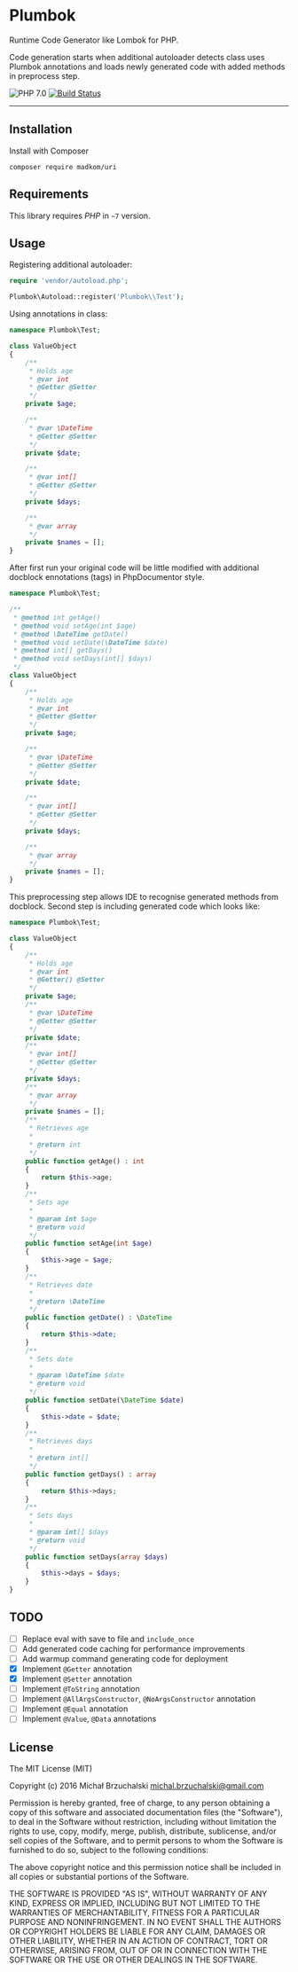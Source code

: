 Plumbok
=======

Runtime Code Generator like Lombok for PHP.

Code generation starts when additional autoloader detects class uses Plumbok annotations
and loads newly generated code with added methods in preprocess step.

![PHP 7.0](https://img.shields.io/badge/PHP-7.0-8C9CB6.svg?style=flat)
[![Build Status](https://travis-ci.org/plumbok/plumbok.svg?branch=master)](https://travis-ci.org/plumbok/plumbok)

---

## Installation

Install with Composer

```
composer require madkom/uri
```

## Requirements

This library requires *PHP* in `~7` version.

## Usage

Registering additional autoloader:

```php
require 'vendor/autoload.php';

Plumbok\Autoload::register('Plumbok\\Test');
```

Using annotations in class:

```php
namespace Plumbok\Test;

class ValueObject
{
    /**
     * Holds age
     * @var int
     * @Getter @Setter
     */
    private $age;

    /**
     * @var \DateTime
     * @Getter @Setter
     */
    private $date;

    /**
     * @var int[]
     * @Getter @Setter
     */
    private $days;

    /**
     * @var array
     */
    private $names = [];
}
```

After first run your original code will be little modified with 
additional docblock ennotations (tags) in PhpDocumentor style.

```php
namespace Plumbok\Test;

/**
 * @method int getAge() 
 * @method void setAge(int $age) 
 * @method \DateTime getDate() 
 * @method void setDate(\DateTime $date) 
 * @method int[] getDays() 
 * @method void setDays(int[] $days) 
 */
class ValueObject
{
    /**
     * Holds age
     * @var int
     * @Getter @Setter
     */
    private $age;

    /**
     * @var \DateTime
     * @Getter @Setter
     */
    private $date;

    /**
     * @var int[]
     * @Getter @Setter
     */
    private $days;

    /**
     * @var array
     */
    private $names = [];
}
```

This preprocessing step allows IDE to recognise generated methods from docblock.
Second step is including generated code which looks like:

```php
namespace Plumbok\Test;

class ValueObject
{
    /**
     * Holds age
     * @var int
     * @Getter() @Setter
     */
    private $age;
    /**
     * @var \DateTime
     * @Getter @Setter
     */
    private $date;
    /**
     * @var int[]
     * @Getter @Setter
     */
    private $days;
    /**
     * @var array
     */
    private $names = [];
    /**
     * Retrieves age
     *
     * @return int 
     */
    public function getAge() : int
    {
        return $this->age;
    }
    /**
     * Sets age
     *
     * @param int $age
     * @return void 
     */
    public function setAge(int $age)
    {
        $this->age = $age;
    }
    /**
     * Retrieves date
     *
     * @return \DateTime 
     */
    public function getDate() : \DateTime
    {
        return $this->date;
    }
    /**
     * Sets date
     *
     * @param \DateTime $date
     * @return void 
     */
    public function setDate(\DateTime $date)
    {
        $this->date = $date;
    }
    /**
     * Retrieves days
     *
     * @return int[] 
     */
    public function getDays() : array
    {
        return $this->days;
    }
    /**
     * Sets days
     *
     * @param int[] $days
     * @return void 
     */
    public function setDays(array $days)
    {
        $this->days = $days;
    }
}
```

## TODO

* [ ] Replace eval with save to file and `include_once`
* [ ] Add generated code caching for performance improvements
* [ ] Add warmup command generating code for deployment
* [x] Implement `@Getter` annotation
* [x] Implement `@Setter` annotation
* [ ] Implement `@ToString` annotation
* [ ] Implement `@AllArgsConstructor`, `@NoArgsConstructor` annotation
* [ ] Implement `@Equal` annotation
* [ ] Implement `@Value`, `@Data` annotations

## License

The MIT License (MIT)

Copyright (c) 2016 Michał Brzuchalski <michal.brzuchalski@gmail.com>

Permission is hereby granted, free of charge, to any person obtaining a copy
of this software and associated documentation files (the "Software"), to deal
in the Software without restriction, including without limitation the rights
to use, copy, modify, merge, publish, distribute, sublicense, and/or sell
copies of the Software, and to permit persons to whom the Software is
furnished to do so, subject to the following conditions:

The above copyright notice and this permission notice shall be included in
all copies or substantial portions of the Software.

THE SOFTWARE IS PROVIDED "AS IS", WITHOUT WARRANTY OF ANY KIND, EXPRESS OR
IMPLIED, INCLUDING BUT NOT LIMITED TO THE WARRANTIES OF MERCHANTABILITY,
FITNESS FOR A PARTICULAR PURPOSE AND NONINFRINGEMENT. IN NO EVENT SHALL THE
AUTHORS OR COPYRIGHT HOLDERS BE LIABLE FOR ANY CLAIM, DAMAGES OR OTHER
LIABILITY, WHETHER IN AN ACTION OF CONTRACT, TORT OR OTHERWISE, ARISING FROM,
OUT OF OR IN CONNECTION WITH THE SOFTWARE OR THE USE OR OTHER DEALINGS IN
THE SOFTWARE.